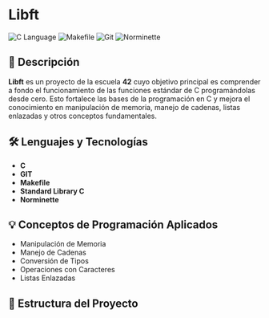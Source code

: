 # Libft

![C Language](https://img.shields.io/badge/C-Programming-blue.svg) ![Makefile](https://img.shields.io/badge/Makefile-Build-orange.svg) ![Git](https://img.shields.io/badge/Git-Version%20Control-red.svg) ![Norminette](https://img.shields.io/badge/Norminette-Code%20Style-brightgreen.svg)

## 📌 Descripción

**Libft** es un proyecto de la escuela **42** cuyo objetivo principal es comprender a fondo el funcionamiento de las funciones estándar de C programándolas desde cero. Esto fortalece las bases de la programación en C y mejora el conocimiento en manipulación de memoria, manejo de cadenas, listas enlazadas y otros conceptos fundamentales.

## 🛠 Lenguajes y Tecnologías

- **C**
- **GIT**
- **Makefile**
- **Standard Library C**
- **Norminette**

## 💡 Conceptos de Programación Aplicados

- Manipulación de Memoria
- Manejo de Cadenas
- Conversión de Tipos
- Operaciones con Caracteres
- Listas Enlazadas

## 📂 Estructura del Proyecto


